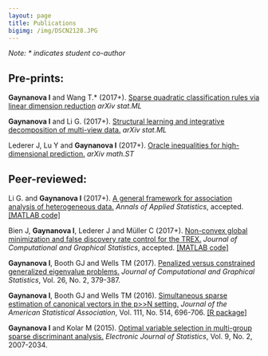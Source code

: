 ```yaml
---
layout: page
title: Publications
bigimg: /img/DSCN2128.JPG
---
```


*Note: \* indicates student co-author*

## Pre-prints:

**Gaynanova I** and Wang T.\* (2017+). [Sparse quadratic classification rules via linear dimension reduction](https://arxiv.org/abs/1711.04817) *arXiv stat.ML* 

**Gaynanova I** and Li G. (2017+). [Structural learning and integrative decomposition of multi-view data.](https://arxiv.org/abs/1707.06573) *arXiv stat.ML* 

Lederer J, Lu Y and **Gaynanova I** (2017+). [Oracle inequalities for high-dimensional prediction.](https://arxiv.org/abs/1608.00624) *arXiv math.ST*

## Peer-reviewed:

Li G. and **Gaynanova I** (2017+). [A general framework for association analysis of heterogeneous data.](https://www.e-publications.org/ims/submission/AOAS/user/submissionFile/30168?confirm=c7f90620) *Annals of Applied Statistics*, accepted.[[MATLAB code]](https://github.com/reagan0323/GAS)

Bien J, **Gaynanova I**, Lederer J and Müller C (2017+). [Non-convex global minimization and false discovery rate control for the TREX.](http://www.tandfonline.com/doi/abs/10.1080/10618600.2017.1341414) *Journal of Computational and Graphical Statistics*, accepted. [[MATLAB code]](https://github.com/muellsen/TREX)

**Gaynanova I**, Booth GJ and Wells TM (2017). [Penalized versus constrained generalized eigenvalue problems.](http://www.tandfonline.com/doi/abs/10.1080/10618600.2016.1172017) *Journal of Computational and Graphical Statistics*, Vol. 26, No. 2, 379-387.
  
**Gaynanova I**, Booth GJ and Wells TM (2016). [Simultaneous sparse estimation of canonical vectors in the p>>N setting.](http://dx.doi.org/10.1080/01621459.2015.1034318) *Journal of the American Statistical Association*, Vol. 111, No. 514, 696-706. [[R package]](https://cran.r-project.org/web/packages/MGSDA/index.html)

**Gaynanova I** and Kolar M (2015). [Optimal variable selection in multi-group sparse discriminant analysis.](http://dx.doi.org/10.1214/15-EJS1064) *Electronic Journal of Statistics*, Vol. 9, No. 2, 2007-2034. 




